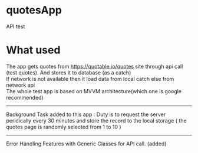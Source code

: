 # quotesApp
API test


# What used 
The app gets quotes from https://quotable.io/quotes site through api call (test quotes). And stores it to database (as a catch)
<br>
If network is not available then it load data from local catch else from network api
<br>
The whole test app is based on MVVM architecture(which one is google recommended)
*****************************************************************************************
Background Task added to this app : Duty is to request the server peridically every 30 minutes and store the 
record to the local storage ( the quotes page is randomly selected from 1 to 10 ) 
****************************************************************************************
Error Handling Features with Generic Classes for API call. (added)
